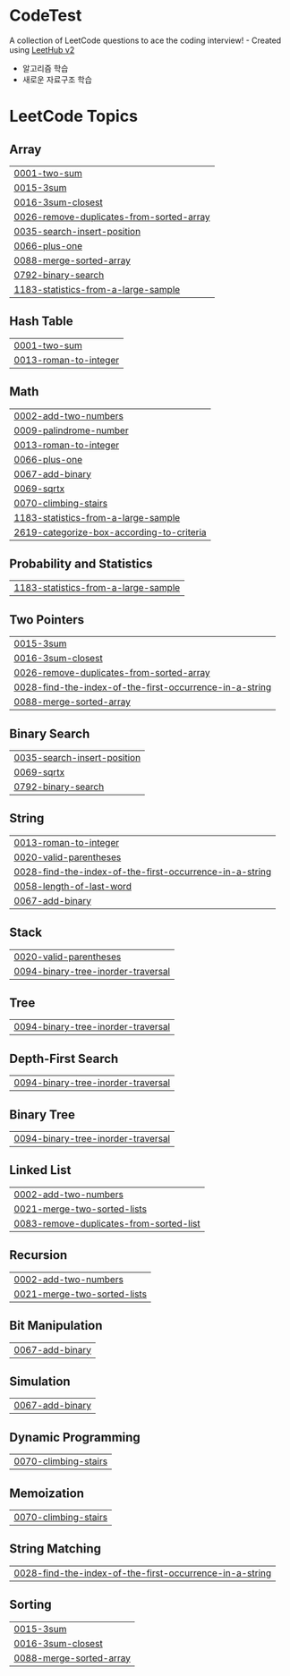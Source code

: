 # CodeTest
A collection of LeetCode questions to ace the coding interview! - Created using [LeetHub v2](https://github.com/arunbhardwaj/LeetHub-2.0)

- 알고리즘 학습
- 새로운 자료구조 학습

<!---LeetCode Topics Start-->
# LeetCode Topics
## Array
|  |
| ------- |
| [0001-two-sum](https://github.com/jin9551/CodeTest/tree/master/0001-two-sum) |
| [0015-3sum](https://github.com/jin9551/CodeTest/tree/master/0015-3sum) |
| [0016-3sum-closest](https://github.com/jin9551/CodeTest/tree/master/0016-3sum-closest) |
| [0026-remove-duplicates-from-sorted-array](https://github.com/jin9551/CodeTest/tree/master/0026-remove-duplicates-from-sorted-array) |
| [0035-search-insert-position](https://github.com/jin9551/CodeTest/tree/master/0035-search-insert-position) |
| [0066-plus-one](https://github.com/jin9551/CodeTest/tree/master/0066-plus-one) |
| [0088-merge-sorted-array](https://github.com/jin9551/CodeTest/tree/master/0088-merge-sorted-array) |
| [0792-binary-search](https://github.com/jin9551/CodeTest/tree/master/0792-binary-search) |
| [1183-statistics-from-a-large-sample](https://github.com/jin9551/CodeTest/tree/master/1183-statistics-from-a-large-sample) |
## Hash Table
|  |
| ------- |
| [0001-two-sum](https://github.com/jin9551/CodeTest/tree/master/0001-two-sum) |
| [0013-roman-to-integer](https://github.com/jin9551/CodeTest/tree/master/0013-roman-to-integer) |
## Math
|  |
| ------- |
| [0002-add-two-numbers](https://github.com/jin9551/CodeTest/tree/master/0002-add-two-numbers) |
| [0009-palindrome-number](https://github.com/jin9551/CodeTest/tree/master/0009-palindrome-number) |
| [0013-roman-to-integer](https://github.com/jin9551/CodeTest/tree/master/0013-roman-to-integer) |
| [0066-plus-one](https://github.com/jin9551/CodeTest/tree/master/0066-plus-one) |
| [0067-add-binary](https://github.com/jin9551/CodeTest/tree/master/0067-add-binary) |
| [0069-sqrtx](https://github.com/jin9551/CodeTest/tree/master/0069-sqrtx) |
| [0070-climbing-stairs](https://github.com/jin9551/CodeTest/tree/master/0070-climbing-stairs) |
| [1183-statistics-from-a-large-sample](https://github.com/jin9551/CodeTest/tree/master/1183-statistics-from-a-large-sample) |
| [2619-categorize-box-according-to-criteria](https://github.com/jin9551/CodeTest/tree/master/2619-categorize-box-according-to-criteria) |
## Probability and Statistics
|  |
| ------- |
| [1183-statistics-from-a-large-sample](https://github.com/jin9551/CodeTest/tree/master/1183-statistics-from-a-large-sample) |
## Two Pointers
|  |
| ------- |
| [0015-3sum](https://github.com/jin9551/CodeTest/tree/master/0015-3sum) |
| [0016-3sum-closest](https://github.com/jin9551/CodeTest/tree/master/0016-3sum-closest) |
| [0026-remove-duplicates-from-sorted-array](https://github.com/jin9551/CodeTest/tree/master/0026-remove-duplicates-from-sorted-array) |
| [0028-find-the-index-of-the-first-occurrence-in-a-string](https://github.com/jin9551/CodeTest/tree/master/0028-find-the-index-of-the-first-occurrence-in-a-string) |
| [0088-merge-sorted-array](https://github.com/jin9551/CodeTest/tree/master/0088-merge-sorted-array) |
## Binary Search
|  |
| ------- |
| [0035-search-insert-position](https://github.com/jin9551/CodeTest/tree/master/0035-search-insert-position) |
| [0069-sqrtx](https://github.com/jin9551/CodeTest/tree/master/0069-sqrtx) |
| [0792-binary-search](https://github.com/jin9551/CodeTest/tree/master/0792-binary-search) |
## String
|  |
| ------- |
| [0013-roman-to-integer](https://github.com/jin9551/CodeTest/tree/master/0013-roman-to-integer) |
| [0020-valid-parentheses](https://github.com/jin9551/CodeTest/tree/master/0020-valid-parentheses) |
| [0028-find-the-index-of-the-first-occurrence-in-a-string](https://github.com/jin9551/CodeTest/tree/master/0028-find-the-index-of-the-first-occurrence-in-a-string) |
| [0058-length-of-last-word](https://github.com/jin9551/CodeTest/tree/master/0058-length-of-last-word) |
| [0067-add-binary](https://github.com/jin9551/CodeTest/tree/master/0067-add-binary) |
## Stack
|  |
| ------- |
| [0020-valid-parentheses](https://github.com/jin9551/CodeTest/tree/master/0020-valid-parentheses) |
| [0094-binary-tree-inorder-traversal](https://github.com/jin9551/CodeTest/tree/master/0094-binary-tree-inorder-traversal) |
## Tree
|  |
| ------- |
| [0094-binary-tree-inorder-traversal](https://github.com/jin9551/CodeTest/tree/master/0094-binary-tree-inorder-traversal) |
## Depth-First Search
|  |
| ------- |
| [0094-binary-tree-inorder-traversal](https://github.com/jin9551/CodeTest/tree/master/0094-binary-tree-inorder-traversal) |
## Binary Tree
|  |
| ------- |
| [0094-binary-tree-inorder-traversal](https://github.com/jin9551/CodeTest/tree/master/0094-binary-tree-inorder-traversal) |
## Linked List
|  |
| ------- |
| [0002-add-two-numbers](https://github.com/jin9551/CodeTest/tree/master/0002-add-two-numbers) |
| [0021-merge-two-sorted-lists](https://github.com/jin9551/CodeTest/tree/master/0021-merge-two-sorted-lists) |
| [0083-remove-duplicates-from-sorted-list](https://github.com/jin9551/CodeTest/tree/master/0083-remove-duplicates-from-sorted-list) |
## Recursion
|  |
| ------- |
| [0002-add-two-numbers](https://github.com/jin9551/CodeTest/tree/master/0002-add-two-numbers) |
| [0021-merge-two-sorted-lists](https://github.com/jin9551/CodeTest/tree/master/0021-merge-two-sorted-lists) |
## Bit Manipulation
|  |
| ------- |
| [0067-add-binary](https://github.com/jin9551/CodeTest/tree/master/0067-add-binary) |
## Simulation
|  |
| ------- |
| [0067-add-binary](https://github.com/jin9551/CodeTest/tree/master/0067-add-binary) |
## Dynamic Programming
|  |
| ------- |
| [0070-climbing-stairs](https://github.com/jin9551/CodeTest/tree/master/0070-climbing-stairs) |
## Memoization
|  |
| ------- |
| [0070-climbing-stairs](https://github.com/jin9551/CodeTest/tree/master/0070-climbing-stairs) |
## String Matching
|  |
| ------- |
| [0028-find-the-index-of-the-first-occurrence-in-a-string](https://github.com/jin9551/CodeTest/tree/master/0028-find-the-index-of-the-first-occurrence-in-a-string) |
## Sorting
|  |
| ------- |
| [0015-3sum](https://github.com/jin9551/CodeTest/tree/master/0015-3sum) |
| [0016-3sum-closest](https://github.com/jin9551/CodeTest/tree/master/0016-3sum-closest) |
| [0088-merge-sorted-array](https://github.com/jin9551/CodeTest/tree/master/0088-merge-sorted-array) |
<!---LeetCode Topics End-->
